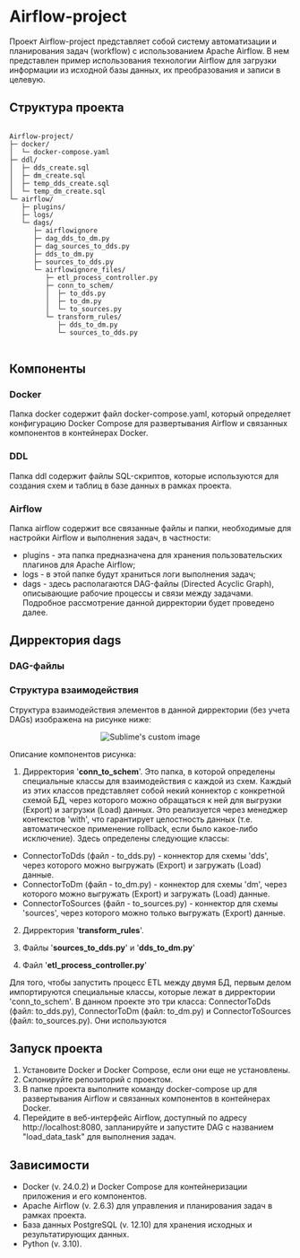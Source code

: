 # Airflow-project

Проект Airflow-project представляет собой систему автоматизации и планирования задач (workflow) с использованием Apache Airflow. В нем представлен пример использования технологии Airflow для загрузки информации из исходной базы данных, их преобразования и записи в целевую.

## Структура проекта
<pre>
<code>
Airflow-project/
├─ docker/
│  └─ docker-compose.yaml
├─ ddl/
│  ├─ dds_create.sql
│  ├─ dm_create.sql
│  ├─ temp_dds_create.sql
│  └─ temp_dm_create.sql
└─ airflow/
   ├─ plugins/
   ├─ logs/
   └─ dags/
      ├─ airflowignore
      ├─ dag_dds_to_dm.py
      ├─ dag_sources_to_dds.py
      ├─ dds_to_dm.py
      ├─ sources_to_dds.py
      └─ airflowignore_files/
         ├─ etl_process_controller.py
         ├─ conn_to_schem/
         │  ├─ to_dds.py
         │  ├─ to_dm.py
         │  └─ to_sources.py
         └─ transform_rules/
            ├─ dds_to_dm.py
            └─ sources_to_dds.py
</code>
</pre>

## Компоненты
### Docker
Папка docker содержит файл docker-compose.yaml, который определяет конфигурацию Docker Compose для развертывания Airflow и связанных компонентов в контейнерах Docker.
### DDL
Папка ddl содержит файлы SQL-скриптов, которые используются для создания схем и таблиц в базе данных в рамках проекта.
### Airflow
Папка airflow содержит все связанные файлы и папки, необходимые для настройки Airflow и выполнения задач, в частности:
- plugins - эта папка предназначена для хранения пользовательских плагинов для Apache Airflow;
- logs - в этой папке будут храниться логи выполнения задач;
- dags - здесь располагаются DAG-файлы (Directed Acyclic Graph), описывающие рабочие процессы и связи между задачами. Подробное рассмотрение данной дирректории будет проведено далее.

## Дирректория dags
### DAG-файлы

### Структура взаимодействия
Структура взаимодействия элементов в данной дирректории (без учета DAGs) изображена на рисунке ниже:
<p align="center">
  <img src="https://github.com/Eugene531/Airflow-project/assets/94804642/dabcf967-b933-4aca-8dbc-bcac0fa8ef98" alt="Sublime's custom image"/>
</p>

Описание компонентов рисунка:

1. Дирректория '**conn_to_schem**'.
Это папка, в которой определены специальные классы для взаимодействия с каждой из схем. Каждый из этих классов представляет собой некий коннектор с конкретной схемой БД, через которого можно обращаться к ней для выгрузки (Export) и загрузки (Load) данных. Это реализуется через менеджер контекстов 'with', что гарантирует целостность данных (т.е. автоматическое применение rollback, если было какое-либо исключение). Здесь определены следующие классы:
- ConnectorToDds (файл - to_dds.py) - коннектор для схемы 'dds', через которого можно выгружать (Export) и загружать (Load) данные.
- ConnectorToDm (файл - to_dm.py) - коннектор для схемы 'dm', через которого можно выгружать (Export) и загружать (Load) данные.
- ConnectorToSources (файл - to_sources.py) - коннектор для схемы 'sources', через которого можно только выгружать (Export) данные.

2. Дирректория '**transform_rules**'.

3. Файлы '**sources_to_dds.py**' и '**dds_to_dm.py**'

4. Файл '**etl_process_controller.py**'

Для того, чтобы запустить процесс ETL между двумя БД, первым делом импортируются специальные классы, которые лежат в дирректории 'conn_to_schem'. В данном проекте это три класса: ConnectorToDds (файл: to_dds.py), ConnectorToDm (файл: to_dm.py) и ConnectorToSources (файл: to_sources.py). Они используются 

## Запуск проекта
1. Установите Docker и Docker Compose, если они еще не установлены.
2. Склонируйте репозиторий с проектом.
3. В папке проекта выполните команду docker-compose up для развертывания Airflow и связанных компонентов в контейнерах Docker.
4. Перейдите в веб-интерфейс Airflow, доступный по адресу http://localhost:8080, запланируйте и запустите DAG с названием "load_data_task" для выполнения задач.

## Зависимости
- Docker (v. 24.0.2) и Docker Compose для контейнеризации приложения и его компонентов.
- Apache Airflow (v. 2.6.3) для управления и планирования задач в рамках проекта.
- База данных PostgreSQL (v. 12.10) для хранения исходных и результатирующих данных.
- Python (v. 3.10).
